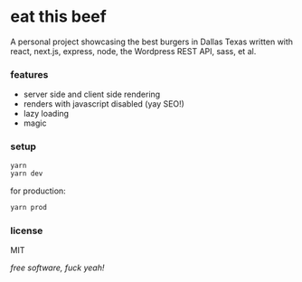 # eat this beef

A personal project showcasing the best burgers in Dallas Texas written with react, next.js, express, node, the Wordpress REST API, sass, et al.

### features

- server side and client side rendering
- renders with javascript disabled (yay SEO!)
- lazy loading
- magic

### setup

```bash
yarn
yarn dev
```

for production:
```bash
yarn prod
```

### license

MIT

_free software, fuck yeah!_
